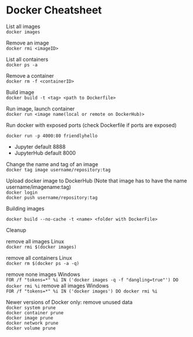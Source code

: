 
# Docker Cheatsheet  

List all images   
`docker images`

Remove an image  
`docker rmi <imageID>`

List all containers  
`docker ps -a`

Remove a container  
`docker rm -f <containerID>`

Build image  
`docker build -t <tag> <path to Dockerfile>`


Run image, launch container    
`docker run <image name(local or remote on DockerHub)>`

Run docker with exposed ports (check Dockerfile if ports are exposed)  

`docker run -p 4000:80 friendlyhello`

* Jupyter default 8888
* JupyterHub default 8000

Change the name and tag of an image  
`docker tag image username/repository:tag`

Upload docker image to DockerHub (Note that image has to have the name username/imagename:tag)  
`docker login`  
`docker push username/repository:tag`  

Building images

`docker build --no-cache -t <name> <folder with DockerFile>`

Cleanup

remove all images Linux  
`docker rmi $(docker images)`

remove all containers Linux  
`docker rm $(docker ps -a -q)`

remove none images Windows  
``FOR /f "tokens=*" %i IN ('docker images -q -f "dangling=true"') DO docker rmi %i``
remove all images Windows  
`FOR /f "tokens=*" %i IN ('docker images') DO docker rmi %i`

Newer versions of Docker only: remove unused data    
`docker system prune`  
`docker container prune`  
`docker image prune`  
`docker network prune`  
`docker volume prune`  
